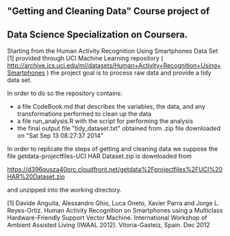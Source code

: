 
## "Getting and Cleaning Data" Course project of 
## Data Science Specialization on Coursera.

Starting from the Human Activity Recognition Using Smartphones Data Set [1]
provided through UCI Machine Learning repository
( http://archive.ics.uci.edu/ml/datasets/Human+Activity+Recognition+Using+Smartphones )
the project goal is to process raw data and provide a tidy data set.

In order to do so the repository contains: 
* a file CodeBook.md that describes the variables, the data, and any transformations performed to clean up the data
* a file run_analysis.R with the script for performing the analysis
* the final output file "tidy_dataset.txt" obtained from .zip file downloaded on "Sat Sep 13 08:27:37 2014"


In order to replicate the steps of getting and cleaning data we suppose
the file getdata-projectfiles-UCI HAR Dataset.zip is downloaded from 

https://d396qusza40orc.cloudfront.net/getdata%2Fprojectfiles%2FUCI%20HAR%20Dataset.zip

and unzipped into the working directory.

  
  
  
  
  
  


[1] Davide Anguita, Alessandro Ghio, Luca Oneto, Xavier Parra and Jorge L. Reyes-Ortiz. Human Activity Recognition on Smartphones using a Multiclass Hardware-Friendly Support Vector Machine. International Workshop of Ambient Assisted Living (IWAAL 2012). Vitoria-Gasteiz, Spain. Dec 2012

